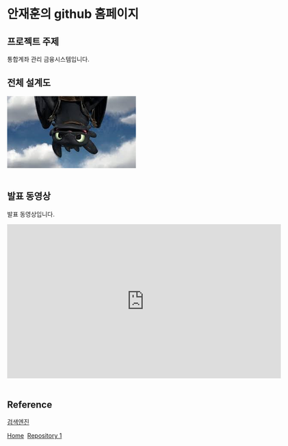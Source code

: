 # 안재훈의 github 홈페이지

## 프로젝트 주제​

통합계좌 관리 금융시스템입니다.​

## 전체 설계도​

<img src="architecture.jpg"/><br> ​

## 발표 동영상​

발표 동영상입니다.​

<iframe id="ytplayer" type="text/html" width="640" height="360" src="https://www.youtube.com/embed/reOGfxYJre0" frameborder="0"></iframe>​

## Reference​

[검색엔진](https://naver.com)​

[Home](https://JAEHUN-AN.github.io) ​
[Repository 1](https://JAEHUN-AN.github.io/hello-world) ​
